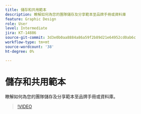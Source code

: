 ```yaml
---
title: 儲存和共用範本
description: 瞭解如何為您的團隊儲存及分享範本至品牌手冊或資料庫
feature: Graphic Design
role: User
level: Intermediate
jira: KT-14886
source-git-commit: 3d3e0b0aa8884a86a59f2b89d21e64952cd0ab6c
workflow-type: tm+mt
source-wordcount: '38'
ht-degree: 0%

---
```


# 儲存和共用範本

瞭解如何為您的團隊儲存及分享範本至品牌手冊或資料庫。

>[!VIDEO](https://video.tv.adobe.com/v/3427098?quality=12&learn=on&hidetitle=true)
